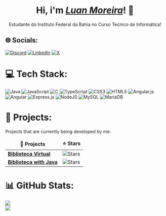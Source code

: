 <div>
  <h1 align="center">Hi, i'm <a href="https://www.linkedin.com/in/amasterluan/"><i>Luan Moreira</i></a>! 💙</h1>
  <p align="center"> Estudante do Instituto Federal da Bahia no Curso Tecnico de Informática!</a>
</div>

## 🌐 Socials:
[![Discord](https://img.shields.io/badge/Discord-%237289DA.svg?logo=discord&logoColor=white)](https://discord.gg/amaster) [![LinkedIn](https://img.shields.io/badge/LinkedIn-%230077B5.svg?logo=linkedin&logoColor=white)](https://linkedin.com/in/Amasterluan) [![X](https://img.shields.io/badge/X-black.svg?logo=X&logoColor=white)](https://x.com/Amastergs) 

# 💻 Tech Stack:
![Java](https://img.shields.io/badge/java-%23ED8B00.svg?style=for-the-badge&logo=openjdk&logoColor=white) ![JavaScript](https://img.shields.io/badge/javascript-%23323330.svg?style=for-the-badge&logo=javascript&logoColor=%23F7DF1E) ![C](https://img.shields.io/badge/c-%2300599C.svg?style=for-the-badge&logo=c&logoColor=white) ![TypeScript](https://img.shields.io/badge/typescript-%23007ACC.svg?style=for-the-badge&logo=typescript&logoColor=white) ![CSS3](https://img.shields.io/badge/css3-%231572B6.svg?style=for-the-badge&logo=css3&logoColor=white) ![HTML5](https://img.shields.io/badge/html5-%23E34F26.svg?style=for-the-badge&logo=html5&logoColor=white)  ![Angular.js](https://img.shields.io/badge/angular.js-%23E23237.svg?style=for-the-badge&logo=angularjs&logoColor=white) ![Angular](https://img.shields.io/badge/angular-%23DD0031.svg?style=for-the-badge&logo=angular&logoColor=white) ![Express.js](https://img.shields.io/badge/express.js-%23404d59.svg?style=for-the-badge&logo=express&logoColor=%2361DAFB) ![NodeJS](https://img.shields.io/badge/node.js-6DA55F?style=for-the-badge&logo=node.js&logoColor=white) ![MySQL](https://img.shields.io/badge/mysql-%2300000f.svg?style=for-the-badge&logo=mysql&logoColor=white) ![MariaDB](https://img.shields.io/badge/MariaDB-003545?style=for-the-badge&logo=mariadb&logoColor=white)

# 📂 Projects:

<p>Projects that are currently being developed by me:</p>
<table>
  <thead align="center">
    <tr border: none;>
      <td><b>🎁 Projects</b></td>
      <td><b>⭐ Stars</b></td>
    </tr>
  </thead>
  <tbody>
    <tr>
      <td><a href="https://github.com/Amasterluan/BibliotecaAngular"><b>Biblioteca Virtual</b></a></td>
      <td><img alt="Stars" src="https://img.shields.io/github/stars/Amasterluan/BibliotecaAngular?style=flat-square&labelColor=343b41"/></td>
    </tr>
	  <tr>
      <td><a href="https://github.com/Amasterluan/Biblioteca-Java"><b>Biblioteca with Java</b></a></td>
      <td><img alt="Stars" src="https://img.shields.io/github/stars/Amasterluan/Biblioteca-Java-Pack?style=flat-square&labelColor=343b41"/></td>
    </tr>
  </tbody>
</table>

# 📊 GitHub Stats:
![](https://github-readme-stats.vercel.app/api/top-langs/?username=Amasterluan&theme=dark&hide_border=true&include_all_commits=false&count_private=false&layout=compact)<br/>
![](https://github-readme-streak-stats.herokuapp.com/?user=Amasterluan&theme=dark&hide_border=true)
